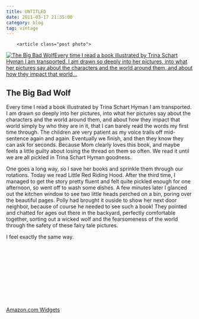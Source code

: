 ```yaml
---
title: UNTITLED
date: 2011-03-17 21:35:00
category: blog
tag: vintage
---
```

        <article class="post photo">
<a href="https://silverpip-blog.tumblr.com/image/49027689958">
<img alt="The Big Bad WolfEvery time I read a book illustrated by Trina Schart Hyman I am transported. I am drawn so deeply into her pictures, into what her pictures say about the characters and the world around them, and about how they impact that world..." src="https://64.media.tumblr.com/d40fcfc833e276dcd200608a5ed83029/tumblr_mlxhoom6Qo1qhgmvso1_1280.jpg"/>
</a>
<h2>The Big Bad Wolf</h2><p>Every time I read a book illustrated by Trina Schart Hyman I am transported. I am drawn so deeply into her pictures, into what her pictures say about the characters and the world around them, and about how they impact that world simply by who they are in it, that I can barely read the words my first time through. The children are very patient as my voice trails off mid-sentence again and again. Eventually we finish, and then they know they can ask for seconds. Because Mom clearly loves this book, and maybe feels a little guilty about losing the thread on them so often. We read it until we are all pickled in Trina Schart Hyman goodness.</p>One goes a long way, so I save her books and sprinkle them through our rotations. Today we read Little Red Riding Hood. After the third time, I managed to get the story pretty fluent and felt quite pickled enough for one afternoon, so went off to wash some dishes. A few minutes later I glanced out the kitchen window to see two little heads perched on a bin, poring over the beautiful pages. Polly had brought it ouside to show her next door neighbor, because of course he needed to see such a book! They pointed and chatted for ages out there in the backyard, perfectly comfortable together, sorting out a wicked wolf and the fearsomeness of the world through the safety of these fairy tale pictures.<p></p>I feel exactly the same way.
<p><object classid="denied:clsid:D27CDB6E-AE6D-11cf-96B8-444553540000" height="166" width="500"><param name="movie" value="http://ws.amazon.com/widgets/q?rt=tf_cw&amp;ServiceVersion=20070822&amp;MarketPlace=US&amp;ID=V20070822%2FUS%2Fsilverpip-20%2F8010%2F950ece0b-6787-4b83-825d-e4c919de490a&amp;Operation=GetDisplayTemplate"/><param name="quality" value="high"/><param name="bgcolor" value="#FFFFFF"/></object><a href="https://t.umblr.com/redirect?z=http%3A%2F%2Fws.amazon.com%2Fwidgets%2Fq%3Frt%3Dtf_cw%26ServiceVersion%3D20070822%26MarketPlace%3DUS%26ID%3DV20070822%252FUS%252Fsilverpip-20%252F8010%252F950ece0b-6787-4b83-825d-e4c919de490a%26Operation%3DNoScript&amp;t=MmMxZDZjNWVjYzkyYjBmYjk2NmRmM2I2YzFmNjQ3Yjk1NmI5OGVlYSx2NWdNaktkcA%3D%3D&amp;b=t%3A-FRRJFFsFlqSwS3J4sl53A&amp;p=https%3A%2F%2Fsilverpip-blog.tumblr.com%2Fpost%2F49027689958%2Fthe-big-bad-wolf&amp;m=1&amp;ts=1598221401">Amazon.com Widgets</a></p></article>